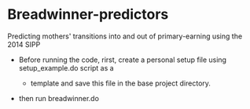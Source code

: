 # Breadwinner-predictors
Predicting mothers' transitions into and out of primary-earning using the 2014 SIPP

* Before running the code, rirst, create a personal setup file using setup_example.do script as a 
	* template and save this file in the base project directory.

* then run breadwinner.do
